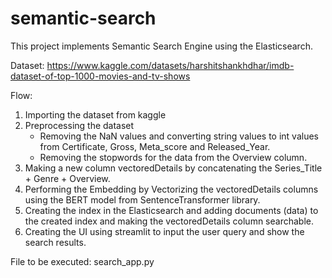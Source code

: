 # semantic-search
This project implements Semantic Search Engine using the Elasticsearch.

Dataset: https://www.kaggle.com/datasets/harshitshankhdhar/imdb-dataset-of-top-1000-movies-and-tv-shows

Flow:
1. Importing the dataset from kaggle
2. Preprocessing the dataset 
    - Removing the NaN values and converting string values to int values from Certificate, Gross, Meta_score and Released_Year.
    - Removing the stopwords for the data from the Overview column.
3. Making a new column vectoredDetails by concatenating the Series_Title + Genre + Overview.
4. Performing the Embedding by Vectorizing the vectoredDetails columns using the BERT model from SentenceTransformer library.
5. Creating the index in the Elasticsearch and adding documents (data) to the created index and making the vectoredDetails column searchable.
6. Creating the UI using streamlit to input the user query and show the search results.

File to be executed: search_app.py

